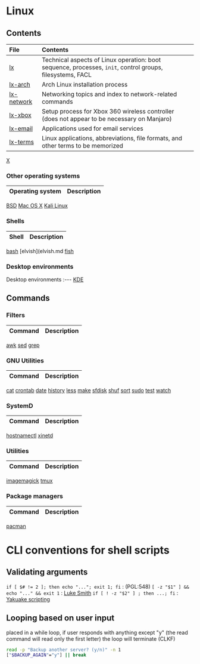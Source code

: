 # Linux

## Contents

File                            | Contents
:---                            | :---
[lx](lx.md)                     | Technical aspects of Linux operation: boot sequence, processes, `init`, control groups, filesystems, FACL
[lx-arch](lx-arch.md)           | Arch Linux installation process
[lx-network](lx-network.md)     | Networking topics and index to network-related commands
[lx-xbox](lx-xbox.md)           | Setup process for Xbox 360 wireless controller (does not appear to be necessary on Manjaro)
[lx-email](lx-email.md)         | Applications used for email services 
[lx-terms](lx-terms.md)         | Linux applications, abbreviations, file formats, and other terms to be memorized
[X](X.md)

### Other operating systems

Operating system  | Description
:---              | :---  
[BSD](bsd.md)
[Mac OS X](macosx.md)
[Kali Linux](lx-kali.md)

### Shells

Shell | Description
:---  | :---
[bash](bash.md) 
[elvish](elvish.md
[fish](fish.md)

### Desktop environments

Desktop environments
:---
[KDE](kde.md)

## Commands

### Filters

Command                         | Description
:---                            | :---
[awk](awk.md)
[sed](sed.md)
[grep](grep.md)

### GNU Utilities

Command                         | Description
:---                            | :---
[cat](cat.md)
[crontab](crontab.md)
[date](date.md)
[history](history.md)
[less](less.md)
[make](make.md)
[sfdisk](sfdisk.md)
[shuf](shuf.md)
[sort](sort.md)
[sudo](sudo.md)
[test](test.md)
[watch](watch.md)

### SystemD

Command                         | Description
:---                            | :---
[hostnamectl](hostnamectl.md)
[xinetd](xinetd.md)


### Utilities

Command                         | Description
:---                            | :---
[imagemagick](imagemagick.md)
[tmux](tmux.md)

### Package managers

Command                         | Description
:---                            | :---
[pacman](pacman.md)

# CLI conventions for shell scripts
## Validating arguments
`if [ $# != 2 ]; then echo "..."; exit 1; fi` : (PGL:548)
`[ -z "$1" ] && echo "..." && exit 1` : [Luke Smith](https://youtu.be/ksAfmJfdub0) 
`if [ ! -z "$2" ] ; then ...; fi` : [Yakuake scripting](https://coderwall.com/p/kq9ghg/yakuake-scripting)
## Looping based on user input
placed in a while loop, if user responds with anything except "y" (the read command will read only the first letter) the loop will terminate (CLKF)
```bash
read -p "Backup another server? (y/n)" -n 1
["$BACKUP_AGAIN"="y"] || break
```


